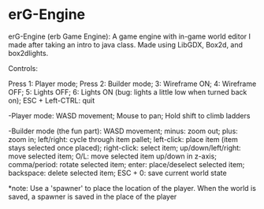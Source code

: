 # erG-Engine

erG-Engine (erb Game Engine):
A game engine with in-game world editor I made after taking an intro to java class.
Made using LibGDX, Box2d, and box2dlights.



Controls:

Press 1: Player mode;
Press 2: Builder mode;
3: Wireframe ON;
4: Wireframe OFF;
5: Lights OFF;
6: Lights ON (bug: lights a little low when turned back on);
ESC + Left-CTRL: quit

-Player mode: 
WASD movement;
Mouse to pan;
Hold shift to climb ladders

-Builder mode (the fun part):
WASD movement;
minus: zoom out;
plus: zoom in;
left/right: cycle through item pallet;
left-click: place item (item stays selected once placed);
right-click: select item;
up/down/left/right: move selected item;
O/L: move selected item up/down in z-axis;
comma/period: rotate selected item;
enter: place/deselect selected item;
backspace: delete selected item;
ESC + 0: save current world state

*note: Use a 'spawner' to place the location of the player. When the world is saved, a spawner is saved in the place of the player
